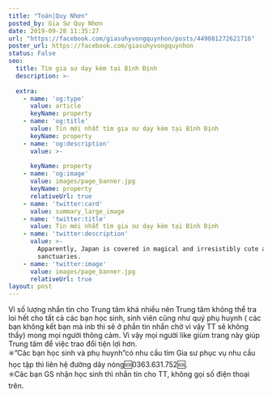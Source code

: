 ```yaml
---
title: "Toán|Quy Nhơn"
posted_by: Gia Sư Quy Nhơn
date: 2019-09-28 11:35:27
url: "https://facebook.com/giasuhyvongquynhon/posts/449081272621716"
poster_url: https://facebook.com/giasuhyvongquynhon
status: False
seo:
  title: Tìm gia sư dạy kèm tại Bình Định
  description: >-
    
  extra:
    - name: 'og:type'
      value: article
      keyName: property
    - name: 'og:title'
      value: Tin mới nhất tìm gia sư dạy kèm tại Bình Định
      keyName: property
    - name: 'og:description'
      value: >-
        
      keyName: property
    - name: 'og:image'
      value: images/page_banner.jpg
      keyName: property
      relativeUrl: true
    - name: 'twitter:card'
      value: summary_large_image
    - name: 'twitter:title'
      value: Tin mới nhất tìm gia sư dạy kèm tại Bình Định
    - name: 'twitter:description'
      value: >-
        Apparently, Japan is covered in magical and irresistibly cute animal
        sanctuaries.
    - name: 'twitter:image'
      value: images/page_banner.jpg
      relativeUrl: true
layout: post
---
```

Vì số lượng nhắn tin cho Trung tâm khá nhiều nên Trung tâm không thể tra loi hết cho tất cả các bạn học sinh, sinh viên cũng như quý phụ huynh ( các bạn không kết bạn mà inb thì sẽ ở phần tin nhắn chờ vì vậy TT sẽ không thấy) mong mọi người thông cảm. Vì vậy mọi người like giùm trang này giúp Trung tâm để việc trao đổi tiện lợi hơn.<br>✳️”Các bạn học sinh và phụ huynh”có nhu cầu tìm Gia sư phục vụ nhu cầu học tập thì liên hệ đường dây nóng🆘0363.631.752🆘.<br>✳️Các bạn GS nhận học sinh thì nhắn tin cho TT, không gọi số điện thoại trên.
